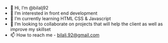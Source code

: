 - 👋 Hi, I’m @bilalj92
- 👀 I’m interested in front end development
- 🌱 I’m currently learning HTML CSS & Javascript
- 💞️ I’m looking to collaborate on projects that will help the client as well as improve my skillset
- 📫 How to reach me - bilalj.92@gmail.com

<!---
bilalj92/bilalj92 is a ✨ special ✨ repository because its `README.md` (this file) appears on your GitHub profile.
You can click the Preview link to take a look at your changes.
--->
